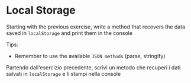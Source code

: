 # Local Storage

Starting with the previous exercise, write a method that recovers the data saved in `localStorage` and print them in the console

Tips:

- Remember to use the available `JSON methods` (parse, stringify)


Partendo dall'esercizio precedente, scrivi un metodo che recuperi i dati salvati in `localStorage` e li stampi nella console